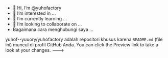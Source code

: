 - 👋 Hi, I’m @yuhofactory
- 👀 I’m interested in ...
- 🌱 I’m currently learning ...
- 💞️ I’m looking to collaborate on ...
- Bagaimana cara menghubungi saya ...

yuhof--yuuory/yuhofactory adalah repositori khusus karena `README.md` (file ini) muncul di profil GitHub Anda.
You can click the Preview link to take a look at your changes.
--->
